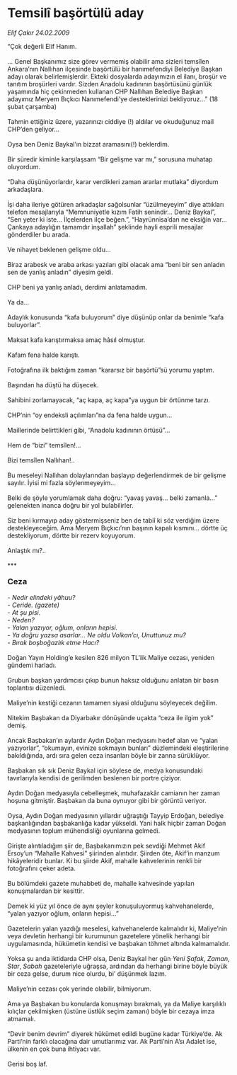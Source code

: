 # Temsilî başörtülü aday

*Elif Çakır 24.02.2009*

<div class="taraf_structure_2col_1zq">
<div class="margen_n">



 <p>“Çok değerli Elif Hanım. <br/><br/>... Genel Başkanımız size görev vermemiş olabilir ama sizleri temsîlen Ankara’nın Nallıhan ilçesinde başörtülü bir hanımefendiyi Belediye Başkan adayı olarak belirlemişlerdir. Ekteki dosyalarda adayımızın el ilanı, broşür ve tanıtım broşürleri vardır. Sizden Anadolu kadınının başörtüsünü günlük yaşamında hiç çekinmeden kullanan CHP Nallıhan Belediye Başkan adayımız Meryem Bıçkıcı Nanımefendi’ye desteklerinizi bekliyoruz...” (18 şubat çarşamba)<br/><br/>Tahmin ettiğiniz üzere, yazarınızı ciddiye (!) aldılar ve okuduğunuz mail CHP’den geliyor... <br/><br/>Oysa ben Deniz Baykal’ın bizzat aramasını(!) beklerdim. <br/><br/>Bir süredir kiminle karşılaşsam “Bir gelişme var mı,” sorusuna muhatap oluyordum. <br/><br/>“Daha düşünüyorlardır, karar verdikleri zaman ararlar mutlaka” diyordum arkadaşlara. <br/><br/>İşi daha ileriye götüren arkadaşlar sağolsunlar “üzülmeyeyim” diye attıkları telefon mesajlarıyla “Memnuniyetle kızım Fatih senindir... Deniz Baykal”, “Sen yeter ki iste... İlçelerden ilçe beğen.”, “Hayrünnisa’dan ne eksiğin var... Çankaya adaylığın tamamdır inşallah” şeklinde hayli esprili mesajlar gönderdiler bu arada. <br/><br/>Ve nihayet beklenen gelişme oldu... <br/><br/>Biraz arabesk ve araba arkası yazıları gibi olacak ama “beni bir sen anladın sen de yanlış anladın” diyesim geldi. <br/><br/>CHP beni ya yanlış anladı, derdimi anlatamadım. <br/><br/>Ya da... <br/><br/>Adaylık konusunda “kafa buluyorum” diye düşünüp onlar da benimle “kafa buluyorlar”.<br/><br/>Maksat kafa karıştırmaksa amaç hâsıl olmuştur. <br/><br/>Kafam fena halde karıştı. <br/><br/>Fotoğrafına ilk baktığım zaman “kararsız bir başörtü”sü yorumu yaptım. <br/><br/>Başından ha düştü ha düşecek. <br/><br/>Sahibini zorlamayacak, “aç kapa, aç kapa”ya uygun bir örtünme tarzı. <br/><br/>CHP’nin “oy endeksli açılımları”na da fena halde uygun... <br/><br/>Maillerinde belirttikleri gibi, “Anadolu kadınının örtüsü”... <br/><br/>Hem de “bizi” temsîlen!... <br/><br/>Bizi temsîlen Nallıhan!.. <br/><br/>Bu meseleyi Nallıhan dolaylarından başlayıp değerlendirmek de bir gelişme sayılır. İyisi mi fazla söylenmeyeyim... <br/><br/>Belki de şöyle yorumlamak daha doğru: “yavaş yavaş... belki zamanla...” gelenekten inanca doğru bir yol bulabilirler. <br/><br/>Siz beni kırmayıp aday göstermişseniz ben de tabiî ki söz verdiğim üzere destekleyeceğim. Ama Meryem Bıçkıcı’nın başının kapalı kısmını... dörtte üç destekliyorum, dörtte bir rezerv koyuyorum. <br/><br/>Anlaştık mı?.. <br/><br/>*** <br/><br/><font size="4"><strong>Ceza</strong></font><i> <br/><br/>- Nedir elindeki yâhuu? <br/>- Ceride. (gazete) <br/>- At şu pisi. <br/>- Neden? <br/>- Yalan yazıyor, oğlum, onların hepisi. <br/>- Ya doğru yazsa asarlar... Ne oldu Volkan’cı, Unuttunuz mu? <br/>- Bırak boşboğazlık etme Hacı?</i> <br/><br/>Doğan Yayın Holding’e kesilen 826 milyon TL’lik Maliye cezası, yeniden gündemi harladı. <br/><br/>Grubun başkan yardımcısı çıkıp bunun haksız olduğunu anlatan bir basın toplantısı düzenledi. <br/><br/>Maliye’nin kestiği cezanın tamamen siyasi olduğunu söyleyecek değilim. <br/><br/>Nitekim Başbakan da Diyarbakır dönüşünde uçakta “ceza ile ilgim yok” demiş. <br/><br/>Ancak Başbakan’ın aylardır Aydın Doğan medyasını hedef alan ve “yalan yazıyorlar”, “okumayın, evinize sokmayın bunları” düzlemindeki eleştirilerine bakıldığında, ardı sıra gelen ceza insanları böyle bir zanna sürüklüyor. <br/><br/>Başbakan sık sık Deniz Baykal için söylese de, medya konusundaki tavırlarıyla kendisi de gerilimden beslenen bir portre çiziyor. <br/><br/>Aydın Doğan medyasıyla cebelleşmek, muhafazakâr camianın her zaman hoşuna gitmiştir. Başbakan da buna oynuyor gibi bir görüntü veriyor. <br/><br/>Oysa, Aydın Doğan medyasının yıllardır uğraştığı Tayyip Erdoğan, belediye başkanlığından başbakanlığa kadar yükseldi. Yani halk hiçbir zaman Doğan medyasının toplum mühendisliği oyunlarına gelmedi. <br/><br/>Girişte alıntıladığım şiir de, Başbakanımızın pek sevdiği Mehmet Akif Ersoy’un “Mahalle Kahvesi” şiirinden alıntıdır. Şiirden öte, Akif’in manzum hikâyeleridir bunlar. Ki bu şiirde Akif, mahalle kahvelerinin renkli bir fotoğrafını çeker adeta. <br/><br/>Bu bölümdeki gazete muhabbeti de, mahalle kahvesinde yapılan konuşmalardan bir kesittir. <br/><br/>Demek ki yüz yıl önce de aynı şeyler konuşuluyormuş kahvehanelerde, “yalan yazıyor oğlum, onların hepisi...” <br/><br/>Gazetelerin yalan yazdığı meselesi, kahvehanelerde kalmalıdır ki, Maliye’nin veya devletin herhangi bir kurumunun gazetelere yönelik herhangi bir uygulamasında, hükümetin kendisi ve başbakan töhmet altında kalmamalıdır. <br/><br/>Yoksa şu anda iktidarda CHP olsa, Deniz Baykal her gün <i>Yeni Şafak</i>, <i>Zaman</i>, <i>Star</i>, <i>Sabah</i> gazeteleriyle uğraşsa, ardından da herhangi birine böyle büyük bir ceza gelse, durum nice olurdu, bi’ düşünmek lazım. <br/><br/>Maliye’nin cezası çok yerinde olabilir, bilmiyorum. <br/><br/>Ama ya Başbakan bu konularda konuşmayı bırakmalı, ya da Maliye karşılıklı kılıçlar çekilmişken (üstüne üstlük seçim zamanı) böyle bir cezaya imza atmamalı. <br/><br/>“Devir benim devrim” diyerek hükümet edildi bugüne kadar Türkiye’de. Ak Parti’nin farklı olacağına dair umutlarımız var. Ak Parti’nin A’sı Adalet ise, ülkenin en çok buna ihtiyacı var. <br/><br/>Gerisi boş laf.</p>

<br/>


<div id="taraf_not">
</div>

</div>


</div>

